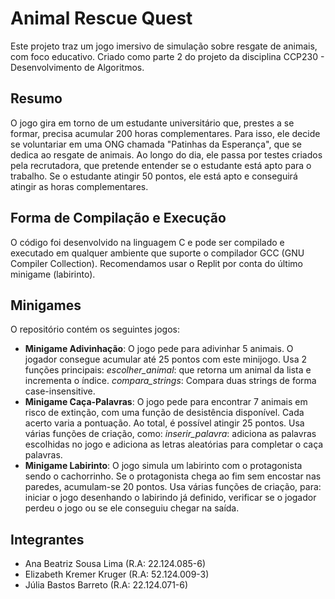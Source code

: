 # Animal Rescue Quest
Este projeto traz um jogo imersivo de simulação sobre resgate de animais, com foco educativo. Criado como parte 2 do projeto da disciplina CCP230 - Desenvolvimento de Algoritmos. 

## Resumo

O jogo gira em torno de um estudante universitário que, prestes a se formar, precisa acumular 200 horas complementares. Para isso, ele decide se voluntariar em uma ONG chamada "Patinhas da Esperança", que se dedica ao resgate de animais. Ao longo do dia, ele passa por testes criados pela recrutadora, que pretende entender se o estudante está apto para o trabalho. Se o estudante atingir 50 pontos, ele está apto e conseguirá atingir as horas complementares.

## Forma de Compilação e Execução

O código foi desenvolvido na linguagem C e pode ser compilado e executado em qualquer ambiente que suporte o compilador GCC (GNU Compiler Collection).
Recomendamos usar o Replit por conta do último minigame (labirinto).

## Minigames

O repositório contém os seguintes jogos:

- **Minigame Adivinhação**: O jogo pede para adivinhar 5 animais. O jogador consegue acumular até 25 pontos com este minijogo. Usa 2 funções principais: *escolher_animal*: que retorna um animal da lista e incrementa o índice. *compara_strings*: Compara duas strings de forma case-insensitive.
- **Minigame Caça-Palavras**: O jogo pede para encontrar 7 animais em risco de extinção, com uma função de desistência disponível. Cada acerto varia a pontuação. Ao total, é possível atingir 25 pontos. Usa várias funções de criação, como: *inserir_palavra*: adiciona as palavras escolhidas no jogo e adiciona as letras aleatórias para completar o caça palavras.
- **Minigame Labirinto**: O jogo simula um labirinto com o protagonista sendo o cachorrinho. Se o protagonista chega ao fim sem encostar nas paredes, acumulam-se 20 pontos. Usa várias funções de criação, para: iniciar o jogo desenhando o labirindo já definido, verificar se o jogador perdeu o jogo ou se ele conseguiu chegar na saída.

## Integrantes

- Ana Beatriz Sousa Lima (R.A: 22.124.085-6)
- Elizabeth Kremer Kruger (R.A: 52.124.009-3)
- Júlia Bastos Barreto (R.A: 22.124.071-6)
